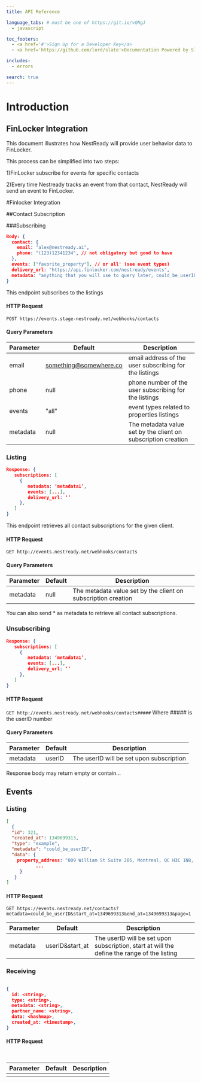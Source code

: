 ```yaml
---
title: API Reference

language_tabs: # must be one of https://git.io/vQNgJ
  - javascript

toc_footers:
  - <a href='#'>Sign Up for a Developer Key</a>
  - <a href='https://github.com/lord/slate'>Documentation Powered by Slate</a>

includes:
  - errors

search: true
---
```


# Introduction

## FinLocker Integration

This document illustrates how NestReady will provide user behavior data to FinLocker.

This process can be simplified into two steps:

1)FinLocker subscribe for events for specific contacts

2)Every time Nestready tracks an event from that contact, NestReady will send an event to FinLocker.

#Finlocker Integration

##Contact Subscription

###Subscribing
```json
Body: {
  contact: {
    email: "alex@nestready.ai",
    phone: "(123)12341234", // not obligatory but good to have
  },
  events: ["favorite_property"], // or all' (see event types)
  delivery_url: "https://api.finlocker.com/nestready/events",
  metadata: "anything that you will use to query later, could_be_userID"
}
```
This endpoint subscribes to the listings

#### HTTP Request
`POST https://events.stage-nestready.net/webhooks/contacts`

#### Query Parameters

Parameter | Default | Description
--------- | ------- | -----------
email | something@somewhere.co | email address of the user subscribing for the listings
phone | null | phone number of the user subscribing for the listings
events | "all"| event types related to properties listings
metadata | null | The metadata value set by the client on subscription creation


### Listing

```json
Response: { 
   subscriptions: [
     {
        metadata: ‘metadata1’, 
        events: [...], 
        delivery_url: ‘’
     },
   ]
}
```

This endpoint retrieves all contact subscriptions for the given client.

#### HTTP Request

`GET http://events.nestready.net/webhooks/contacts`

#### Query Parameters

Parameter | Default | Description
--------- | ------- | -----------
metadata | null | The metadata value set by the client on subscription creation

<aside class="success">
You can also send * as metadata to retrieve all contact subscriptions.
</aside>

### Unsubscribing

```json
Response: { 
   subscriptions: [
     {
        metadata: ‘metadata1’, 
        events: [...], 
        delivery_url: ‘’
     },
   ]
}
```
#### HTTP Request

`GET http://events.nestready.net/webhooks/contacts#####`
Where ##### is the userID number

#### Query Parameters

Parameter | Default | Description
--------- | ------- | -----------
metadata | userID | The userID will be set upon subscription

<aside class="success">
Response body may return empty or contain...
</aside>

## Events

### Listing
```json
[
  {
  "id": 321,
  "created_at": 1349699313,
  "type": "example",
  "metadata": "could_be_userID",
  "data": {
    property_address: "809 William St Suite 205, Montreal, QC H3C 1N8, CA",
           ...
     }
   }
]
```
#### HTTP Request
`GET https://events.nestready.net/contacts?metadata=could_be_userID&start_at=1349699313&end_at=1349699313&page=1`

Parameter | Default | Description
--------- | ------- | -----------
metadata | userID&start_at| The userID will be set upon subscription, start at will the define the range of the listing

### Receiving

```json

{
  id: <string>,
  type: <string>,
  metadata: <string>,
  partner_name: <string>,
  data: <hashmap>,
  created_at: <timestamp>,
}

```

#### HTTP Request
` `

Parameter | Default | Description
--------- | ------- | -----------
 | | 





